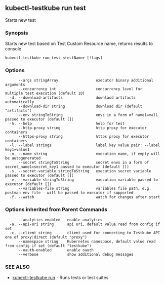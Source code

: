 ## kubectl-testkube run test

Starts new test

### Synopsis

Starts new test based on Test Custom Resource name, returns results to console

```
kubectl-testkube run test <testName> [flags]
```

### Options

```
      --args stringArray                 executor binary additional arguments
      --concurrency int                  concurrency level for multiple test execution (default 10)
  -d, --download-artifacts               downlaod artifacts automatically
      --download-dir string              download dir (default "artifacts")
      --env stringToString               envs in a form of name1=val1 passed to executor (default [])
  -h, --help                             help for test
      --http-proxy string                http proxy for executor containers
      --https-proxy string               https proxy for executor containers
  -l, --label strings                    label key value pair: --label key1=value1
  -n, --name string                      execution name, if empty will be autogenerated
      --secret stringToString            secret envs in a form of secret_name1=secret_key1 passed to executor (default [])
  -s, --secret-variable stringToString   execution secret variable passed to executor (default [])
  -v, --variable stringToString          execution variable passed to executor (default [])
      --variables-file string            variables file path, e.g. postman env file - will be passed to executor if supported
  -f, --watch                            watch for changes after start
```

### Options inherited from Parent Commands

```
      --analytics-enabled   enable analytics
  -a, --api-uri string      api uri, default value read from config if set
  -c, --client string       client used for connecting to Testkube API one of proxy|direct (default "proxy")
      --namespace string    Kubernetes namespace, default value read from config if set (default "testkube")
      --oauth-enabled       enable oauth
      --verbose             show additional debug messages
```

### SEE ALSO

* [kubectl-testkube run](kubectl-testkube_run.md)	 - Runs tests or test suites

